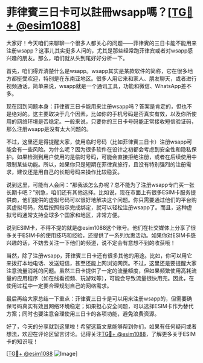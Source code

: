 # 菲律賓三日卡可以註冊wsapp嗎？[[TG💪+ @esim1088](https://t.me/s/esim1088)]

大家好！今天咱们来聊聊一个很多人都关心的问题——菲律賓的三日卡能不能用来注册wsapp？这事儿其实挺多人问的，尤其是那些经常跑菲律宾或者对wsapp感兴趣的朋友。那么，咱们就从头到尾好好分析一下。

首先，咱们得弄清楚什么是wsapp。wsapp其实是某款软件的简称，它在很多地方都挺受欢迎，特别是在东南亚地区。很多人用它来和家人、朋友聊天，或者进行视频通话。简单来说，wsapp就是一个通讯工具，功能和微信、WhatsApp差不多。

现在回到问题本身：菲律賓三日卡能用来注册wsapp吗？答案是肯定的，但也不是绝对的。这主要取决于几个因素，比如你的手机号码是否真实有效，以及你所使用的网络环境是否稳定。一般来说，只要你的三日卡号码能正常接收短信验证码，那么注册wsapp是没有太大问题的。

不过，这里还是得提醒大家，使用临时号码（比如菲律賓三日卡）注册wsapp可能会有一些风险。为什么呢？因为很多软件在设计之初都会考虑到安全性和隐私保护。如果检测到用户使用的是临时号码，可能会直接拒绝注册，或者在后续使用中限制某些功能。所以，如果你只是短期在菲律宾旅行，且没有特别强烈的注册需求，建议还是用自己的长期号码来操作比较稳妥。

说到这里，可能有人会问：“那我该怎么办呢？总不能为了注册wsapp专门买一张长期卡吧？”别急，咱们还有其他选择。比如说，现在市面上有很多ESIM卡服务提供商，他们提供的虚拟号码可以很好地解决这个问题。你只需要通过他们的平台购买虚拟号码，然后按照指示完成绑定，就可以轻松注册wsapp了。而且，这种虚拟号码通常支持全球多个国家和地区，非常方便。

说到ESIM卡，不得不提的就是@esim1088这个账号。他们在社交媒体上分享了很多关于ESIM卡的使用技巧和经验，还提供了一系列优惠活动。如果你对ESIM卡感兴趣的话，不妨去关注一下他们的频道，说不定会有意想不到的收获哦！

当然，除了注册wsapp，菲律賓三日卡还有很多其他的用途。比如，你可以用它来拨打本地电话、发送短信，甚至还能上网浏览网页。不过，这里还是要提醒大家注意流量消耗的问题。虽然三日卡提供了一定的流量额度，但如果频繁使用高耗流量的应用程序（如在线看视频、玩游戏等），可能会导致流量很快用完。因此，在使用过程中一定要合理规划自己的网络需求。

最后再给大家总结一下重点：菲律賓三日卡是可以用来注册wsapp的，但需要确保号码真实有效且网络环境稳定；如果担心安全问题，可以选择ESIM卡作为替代方案；同时也要注意合理使用三日卡的各项功能，避免浪费资源。

好了，今天的分享就到这里啦！希望这篇文章能够帮到你们，如果有任何疑问或者想法，欢迎在评论区留言讨论。记得关注[TG💪+ @esim1088](https://t.me/s/esim1088)，了解更多关于ESIM卡的知识哦！

[[TG💪+ @esim1088](https://t.me/s/esim1088) ![Image](https://i.postimg.cc/4NQfJmqS/Snipaste-2025-05-13-00-14-12.png)]